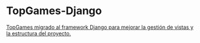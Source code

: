 # TopGames-Django
[TopGames migrado al framework Django para mejorar la gestión de vistas y la estructura del proyecto.](https://github.com/edahumada/TopGames-Django)

